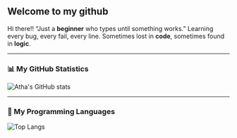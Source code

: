 ## Welcome to my github

Hi there!!
“Just a **beginner** who types until something works.”
Learning every bug, every fail, every line.
Sometimes lost in **code**, sometimes found in **logic**.

---

### 📊 My GitHub Statistics
![Atha's GitHub stats](https://github-readme-stats.vercel.app/api?username=YOUR_USERNAME&show_icons=true&theme=tokyonight)

---

### 🧠 My Programming Languages
![Top Langs](https://github-readme-stats.vercel.app/api/top-langs/?username=YOUR_USERNAME&layout=compact&theme=tokyonight)
